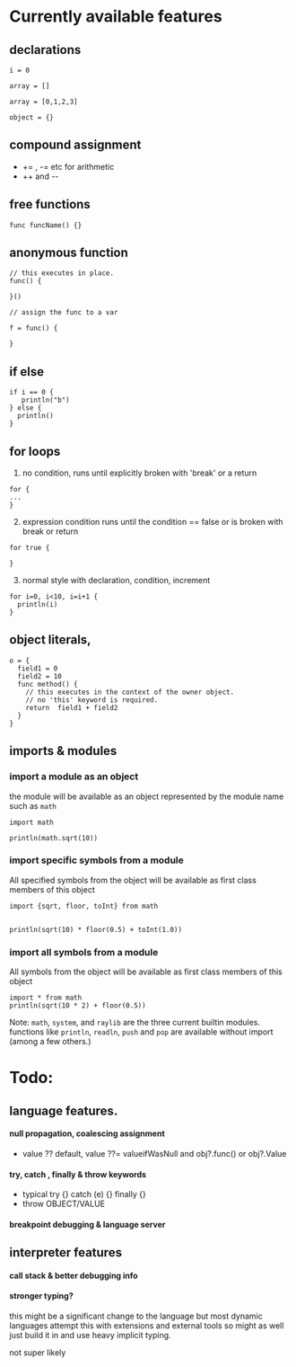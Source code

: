 
# Currently available features

## declarations
  `i = 0`
   
  `array = []`
  
  `array = [0,1,2,3]`
  
  `object = {}`
  

## compound assignment
- += , -= etc for arithmetic
- ++ and --
  
## free functions 
  `func funcName() {}`
## anonymous function
```
// this executes in place.
func() {
  
}()

// assign the func to a var

f = func() {
  
}
```
## if else 
  ```
  if i == 0 {
     println("b") 
  } else {
    println() 
  }
  ```
  
## for loops 
  1. no condition, runs until explicitly broken with 'break' or a return
  ```
  for {
  ...  
  }
  ```
  2. expression condition
  runs until the condition == false or is broken with break or return
  ```
  for true {
    
  }
  ```
  3. normal style with declaration, condition, increment
  ```
  for i=0, i<10, i=i+1 {
    println(i)
  }
  ```


## object literals, 


```
o = { 
  field1 = 0 
  field2 = 10
  func method() {
    // this executes in the context of the owner object.
    // no 'this' keyword is required.
    return  field1 + field2
  }
}
```
## imports & modules

### import a module as an object
the module will be available as an object represented by the module name
such as `math`
```
import math

println(math.sqrt(10))

```

### import specific symbols from a module

All specified symbols from the object will be available as first class members of this object

```
import {sqrt, floor, toInt} from math


println(sqrt(10) * floor(0.5) + toInt(1.0))

```

### import all symbols from a module

All symbols from the object will be available as first class members of this object

```
import * from math
println(sqrt(10 * 2) + floor(0.5))
```

Note: `math`, `system`, and `raylib` are the three current builtin modules.
functions like `println`, `readln`, `push` and `pop` are available without import (among a few others.)

# Todo: 

## language features.

#### null propagation, coalescing assignment
- value ?? default, value ??= valueifWasNull and obj?.func() or obj?.Value


#### try, catch , finally & throw keywords
- typical try {} catch (e) {} finally {}
- throw OBJECT/VALUE

#### breakpoint debugging & language server


## interpreter features

#### call stack & better debugging info

#### stronger typing? 

this might be a significant change to the language but most dynamic languages attempt this with extensions and external tools so might as well just build it in and use heavy implicit typing.

not super likely


